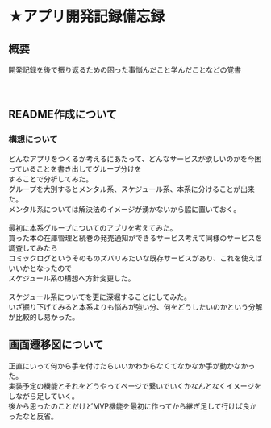 # ★アプリ開発記録備忘録
## 概要
開発記録を後で振り返るための困った事悩んだこと学んだことなどの覚書<br>
<br>
<br>

## README作成について
### 構想について
どんなアプリをつくるか考えるにあたって、どんなサービスが欲しいのかを今困っていることを書き出してグループ分けを<br>
することで分析してみた。<br>
グループを大別するとメンタル系、スケジュール系、本系に分けることが出来た。<br>
メンタル系については解決法のイメージが湧かないから脇に置いておく。<br>
<br>
最初に本系グループについてのアプリを考えてみた。<br>
買った本の在庫管理と続巻の発売通知ができるサービス考えて同様のサービスを調査してみたら<br>
コミックログというそのものズバリみたいな既存サービスがあり、これを使えばいいかとなったので<br>
スケジュール系の構想へ方針変更した。<br>
<br>
スケジュール系についてを更に深堀することにしてみた。<br>
いざ掘り下げてみると本系よりも悩みが強い分、何をどうしたいのかという分解が比較的し易かった。<br>

## 画面遷移図について
正直にいって何から手を付けたらいいかわからなくてなかなか手が動かなかった。<br>
実装予定の機能とそれをどうやってページで繋いでいくかなんとなくイメージをしながら足していく。<br>
後から思ったのことだけどMVP機能を最初に作ってから継ぎ足して行けば良かったなと反省。<br>

